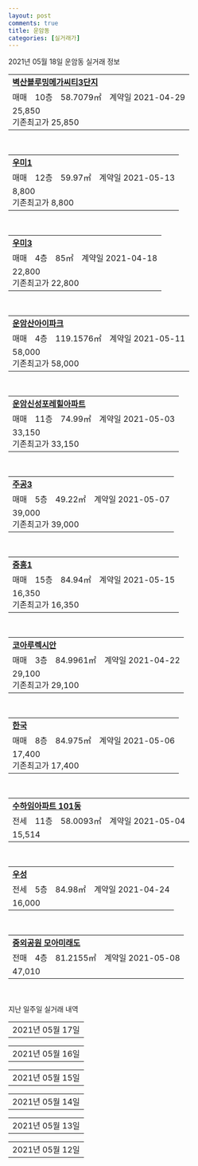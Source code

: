 ```yaml
---
layout: post
comments: true
title: 운암동
categories: [실거래가]
---
```


2021년 05월 18일 운암동 실거래 정보

<table>
  <tr>
    <td colspan="4" style="font-weight: bold;"><a href="https://search.naver.com/search.naver?query=벽산블루밍메가씨티3단지">벽산블루밍메가씨티3단지</a></td>
  </tr>
    
  <tr>
    <td>매매</td>
    <td>10층</td>
    <td>58.7079㎡</td>
    <td>계약일 2021-04-29</td>
  </tr>
  <tr>
    <td colspan="4">25,850<br>기존최고가 25,850</td>
  </tr>
    
</table>
<br>
<table>
  <tr>
    <td colspan="4" style="font-weight: bold;"><a href="https://search.naver.com/search.naver?query=우미1">우미1</a></td>
  </tr>
    
  <tr>
    <td>매매</td>
    <td>12층</td>
    <td>59.97㎡</td>
    <td>계약일 2021-05-13</td>
  </tr>
  <tr>
    <td colspan="4">8,800<br>기존최고가 8,800</td>
  </tr>
    
</table>
<br>
<table>
  <tr>
    <td colspan="4" style="font-weight: bold;"><a href="https://search.naver.com/search.naver?query=우미3">우미3</a></td>
  </tr>
    
  <tr>
    <td>매매</td>
    <td>4층</td>
    <td>85㎡</td>
    <td>계약일 2021-04-18</td>
  </tr>
  <tr>
    <td colspan="4">22,800<br>기존최고가 22,800</td>
  </tr>
    
</table>
<br>
<table>
  <tr>
    <td colspan="4" style="font-weight: bold;"><a href="https://search.naver.com/search.naver?query=운암산아이파크">운암산아이파크</a></td>
  </tr>
    
  <tr>
    <td>매매</td>
    <td>4층</td>
    <td>119.1576㎡</td>
    <td>계약일 2021-05-11</td>
  </tr>
  <tr>
    <td colspan="4">58,000<br>기존최고가 58,000</td>
  </tr>
    
</table>
<br>
<table>
  <tr>
    <td colspan="4" style="font-weight: bold;"><a href="https://search.naver.com/search.naver?query=운암신성포레힐아파트">운암신성포레힐아파트</a></td>
  </tr>
    
  <tr>
    <td>매매</td>
    <td>11층</td>
    <td>74.99㎡</td>
    <td>계약일 2021-05-03</td>
  </tr>
  <tr>
    <td colspan="4">33,150<br>기존최고가 33,150</td>
  </tr>
    
</table>
<br>
<table>
  <tr>
    <td colspan="4" style="font-weight: bold;"><a href="https://search.naver.com/search.naver?query=주공3">주공3</a></td>
  </tr>
    
  <tr>
    <td>매매</td>
    <td>5층</td>
    <td>49.22㎡</td>
    <td>계약일 2021-05-07</td>
  </tr>
  <tr>
    <td colspan="4">39,000<br>기존최고가 39,000</td>
  </tr>
    
</table>
<br>
<table>
  <tr>
    <td colspan="4" style="font-weight: bold;"><a href="https://search.naver.com/search.naver?query=중흥1">중흥1</a></td>
  </tr>
    
  <tr>
    <td>매매</td>
    <td>15층</td>
    <td>84.94㎡</td>
    <td>계약일 2021-05-15</td>
  </tr>
  <tr>
    <td colspan="4">16,350<br>기존최고가 16,350</td>
  </tr>
    
</table>
<br>
<table>
  <tr>
    <td colspan="4" style="font-weight: bold;"><a href="https://search.naver.com/search.naver?query=코아루렉시안">코아루렉시안</a></td>
  </tr>
    
  <tr>
    <td>매매</td>
    <td>3층</td>
    <td>84.9961㎡</td>
    <td>계약일 2021-04-22</td>
  </tr>
  <tr>
    <td colspan="4">29,100<br>기존최고가 29,100</td>
  </tr>
    
</table>
<br>
<table>
  <tr>
    <td colspan="4" style="font-weight: bold;"><a href="https://search.naver.com/search.naver?query=한국">한국</a></td>
  </tr>
    
  <tr>
    <td>매매</td>
    <td>8층</td>
    <td>84.975㎡</td>
    <td>계약일 2021-05-06</td>
  </tr>
  <tr>
    <td colspan="4">17,400<br>기존최고가 17,400</td>
  </tr>
    
</table>
<br>
<table>
  <tr>
    <td colspan="4" style="font-weight: bold;"><a href="https://search.naver.com/search.naver?query=수하임아파트 101동">수하임아파트 101동</a></td>
  </tr>
    
  <tr>
    <td>전세</td>
    <td>11층</td>
    <td>58.0093㎡</td>
    <td>계약일 2021-05-04</td>
  </tr>
  <tr>
    <td colspan="4">15,514</td>
  </tr>
    
</table>
<br>
<table>
  <tr>
    <td colspan="4" style="font-weight: bold;"><a href="https://search.naver.com/search.naver?query=우성">우성</a></td>
  </tr>
    
  <tr>
    <td>전세</td>
    <td>5층</td>
    <td>84.98㎡</td>
    <td>계약일 2021-04-24</td>
  </tr>
  <tr>
    <td colspan="4">16,000</td>
  </tr>
    
</table>
<br>
<table>
  <tr>
    <td colspan="4" style="font-weight: bold;"><a href="https://search.naver.com/search.naver?query=중외공원 모아미래도">중외공원 모아미래도</a></td>
  </tr>
    
  <tr>
    <td>전매</td>
    <td>4층</td>
    <td>81.2155㎡</td>
    <td>계약일 2021-05-08</td>
  </tr>
  <tr>
    <td colspan="4">47,010</td>
  </tr>
    
</table>
    
<div style="margin-top: 50px; margin-bottom: 13px">지난 일주일 실거래 내역</div>

  <table style="width: 100%; margin-bottom: 1px">
      <tr class="header">
        <td>2021년 05월 17일</td>
      </tr>
      <tr class="child" style="display: none">
        <td>
            
        <table>
          <tr>
            <td colspan="4" style="font-weight: bold;"><a href="https://search.naver.com/search.naver?query=실거래정보없음">실거래정보없음</a></td>
          </tr>

        </table>
    
        </td>
      </tr>
  </table>
    
  <table style="width: 100%; margin-bottom: 1px">
      <tr class="header">
        <td>2021년 05월 16일</td>
      </tr>
      <tr class="child" style="display: none">
        <td>
            
        <table>
          <tr>
            <td colspan="4" style="font-weight: bold;"><a href="https://search.naver.com/search.naver?query=실거래정보없음">실거래정보없음</a></td>
          </tr>

        </table>
    
        </td>
      </tr>
  </table>
    
  <table style="width: 100%; margin-bottom: 1px">
      <tr class="header">
        <td>2021년 05월 15일</td>
      </tr>
      <tr class="child" style="display: none">
        <td>
            
        <table>
          <tr>
            <td colspan="4" style="font-weight: bold;"><a href="https://search.naver.com/search.naver?query=나산건강">나산건강</a></td>
          </tr>

          <tr>
            <td>매매</td>
            <td>5층</td>
            <td>183.97㎡</td>
            <td>계약일 2021-05-08</td>
          </tr>
          <tr>
            <td colspan="4">32,000<br>기존최고가 32,000</td>
          </tr>
    
        </table>
        <table style="margin-top: 5px">
          <tr>
            <td colspan="4" style="font-weight: bold;"><a href="https://search.naver.com/search.naver?query=벽산블루밍메가씨티3단지">벽산블루밍메가씨티3단지</a></td>
          </tr>
    
          <tr>
            <td>매매</td>
            <td>3층</td>
            <td>58.7079㎡</td>
            <td>계약일 2021-05-14</td>
          </tr>
          <tr>
            <td colspan="4">24,800<br>기존최고가 24,800</td>
          </tr>
    
        </table>
        <table style="margin-top: 5px">
          <tr>
            <td colspan="4" style="font-weight: bold;"><a href="https://search.naver.com/search.naver?query=운암동롯데캐슬3단지">운암동롯데캐슬3단지</a></td>
          </tr>
    
          <tr>
            <td>매매</td>
            <td>11층</td>
            <td>59.8159㎡</td>
            <td>계약일 2021-05-06</td>
          </tr>
          <tr>
            <td colspan="4">21,860<br>기존최고가 21,860</td>
          </tr>
    
        </table>
        <table style="margin-top: 5px">
          <tr>
            <td colspan="4" style="font-weight: bold;"><a href="https://search.naver.com/search.naver?query=운암신성포레힐아파트">운암신성포레힐아파트</a></td>
          </tr>
    
          <tr>
            <td>매매</td>
            <td>3층</td>
            <td>59.99㎡</td>
            <td>계약일 2021-05-04</td>
          </tr>
          <tr>
            <td colspan="4">25,810<br>기존최고가 25,810</td>
          </tr>
    
        </table>
        <table style="margin-top: 5px">
          <tr>
            <td colspan="4" style="font-weight: bold;"><a href="https://search.naver.com/search.naver?query=벽산블루밍메가씨티1단지">벽산블루밍메가씨티1단지</a></td>
          </tr>
    
          <tr>
            <td>전세</td>
            <td>10층</td>
            <td>120.6054㎡</td>
            <td>계약일 2021-05-11</td>
          </tr>
          <tr>
            <td colspan="4">41,000</td>
          </tr>
    
        </table>
    
        </td>
      </tr>
  </table>
    
  <table style="width: 100%; margin-bottom: 1px">
      <tr class="header">
        <td>2021년 05월 14일</td>
      </tr>
      <tr class="child" style="display: none">
        <td>
            
        <table>
          <tr>
            <td colspan="4" style="font-weight: bold;"><a href="https://search.naver.com/search.naver?query=벽산블루밍메가씨티1단지">벽산블루밍메가씨티1단지</a></td>
          </tr>

          <tr>
            <td>매매</td>
            <td>12층</td>
            <td>120.6054㎡</td>
            <td>계약일 2021-04-27</td>
          </tr>
          <tr>
            <td colspan="4">52,700<br>기존최고가 52,700</td>
          </tr>
    
        </table>
        <table style="margin-top: 5px">
          <tr>
            <td colspan="4" style="font-weight: bold;"><a href="https://search.naver.com/search.naver?query=벽산블루밍메가씨티3단지">벽산블루밍메가씨티3단지</a></td>
          </tr>
    
          <tr>
            <td>매매</td>
            <td>26층</td>
            <td>84.8269㎡</td>
            <td>계약일 2021-04-28</td>
          </tr>
          <tr>
            <td colspan="4">37,800<br>기존최고가 37,800</td>
          </tr>
    
        </table>
        <table style="margin-top: 5px">
          <tr>
            <td colspan="4" style="font-weight: bold;"><a href="https://search.naver.com/search.naver?query=운암동롯데캐슬3단지">운암동롯데캐슬3단지</a></td>
          </tr>
    
          <tr>
            <td>매매</td>
            <td>12층</td>
            <td>59.8159㎡</td>
            <td>계약일 2021-05-03</td>
          </tr>
          <tr>
            <td colspan="4">23,800<br>기존최고가 23,800</td>
          </tr>
    
        </table>
        <table style="margin-top: 5px">
          <tr>
            <td colspan="4" style="font-weight: bold;"><a href="https://search.naver.com/search.naver?query=운암신성포레힐아파트">운암신성포레힐아파트</a></td>
          </tr>
    
          <tr>
            <td>매매</td>
            <td>8층</td>
            <td>74.99㎡</td>
            <td>계약일 2021-04-27</td>
          </tr>
          <tr>
            <td colspan="4">34,500<br>기존최고가 34,500</td>
          </tr>
    
          <tr>
            <td>매매</td>
            <td>14층</td>
            <td>74.99㎡</td>
            <td>계약일 2021-05-03</td>
          </tr>
          <tr>
            <td colspan="4">31,880<br>기존최고가 31,880</td>
          </tr>
    
          <tr>
            <td>매매</td>
            <td>9층</td>
            <td>74.99㎡</td>
            <td>계약일 2021-05-03</td>
          </tr>
          <tr>
            <td colspan="4">31,880<br>기존최고가 31,880</td>
          </tr>
    
          <tr>
            <td>매매</td>
            <td>15층</td>
            <td>74.99㎡</td>
            <td>계약일 2021-05-03</td>
          </tr>
          <tr>
            <td colspan="4">31,880<br>기존최고가 31,880</td>
          </tr>
    
          <tr>
            <td>매매</td>
            <td>6층</td>
            <td>74.99㎡</td>
            <td>계약일 2021-05-03</td>
          </tr>
          <tr>
            <td colspan="4">31,560<br>기존최고가 31,560</td>
          </tr>
    
          <tr>
            <td>매매</td>
            <td>3층</td>
            <td>74.99㎡</td>
            <td>계약일 2021-05-03</td>
          </tr>
          <tr>
            <td colspan="4">30,920<br>기존최고가 30,920</td>
          </tr>
    
          <tr>
            <td>매매</td>
            <td>3층</td>
            <td>74.99㎡</td>
            <td>계약일 2021-05-03</td>
          </tr>
          <tr>
            <td colspan="4">30,600<br>기존최고가 30,920</td>
          </tr>
    
        </table>
        <table style="margin-top: 5px">
          <tr>
            <td colspan="4" style="font-weight: bold;"><a href="https://search.naver.com/search.naver?query=벽산블루밍메가씨티1단지">벽산블루밍메가씨티1단지</a></td>
          </tr>
    
          <tr>
            <td>전세</td>
            <td>4층</td>
            <td>129.386㎡</td>
            <td>계약일 2021-04-16</td>
          </tr>
          <tr>
            <td colspan="4">42,000</td>
          </tr>
    
        </table>
        <table style="margin-top: 5px">
          <tr>
            <td colspan="4" style="font-weight: bold;"><a href="https://search.naver.com/search.naver?query=운암동롯데캐슬1단지">운암동롯데캐슬1단지</a></td>
          </tr>
    
          <tr>
            <td>전세</td>
            <td>12층</td>
            <td>122.2947㎡</td>
            <td>계약일 2021-04-05</td>
          </tr>
          <tr>
            <td colspan="4">30,000</td>
          </tr>
    
        </table>
        <table style="margin-top: 5px">
          <tr>
            <td colspan="4" style="font-weight: bold;"><a href="https://search.naver.com/search.naver?query=중외공원 모아미래도">중외공원 모아미래도</a></td>
          </tr>
    
          <tr>
            <td>전매</td>
            <td>8층</td>
            <td>81.2155㎡</td>
            <td>계약일 2021-05-11</td>
          </tr>
          <tr>
            <td colspan="4">45,950</td>
          </tr>
    
          <tr>
            <td>전매</td>
            <td>1층</td>
            <td>81.2155㎡</td>
            <td>계약일 2021-05-11</td>
          </tr>
          <tr>
            <td colspan="4">43,250</td>
          </tr>
    
        </table>
    
        </td>
      </tr>
  </table>
    
  <table style="width: 100%; margin-bottom: 1px">
      <tr class="header">
        <td>2021년 05월 13일</td>
      </tr>
      <tr class="child" style="display: none">
        <td>
            
        <table>
          <tr>
            <td colspan="4" style="font-weight: bold;"><a href="https://search.naver.com/search.naver?query=나산건강">나산건강</a></td>
          </tr>

          <tr>
            <td>매매</td>
            <td>5층</td>
            <td>59.97㎡</td>
            <td>계약일 2021-04-27</td>
          </tr>
          <tr>
            <td colspan="4">16,500<br>기존최고가 16,500</td>
          </tr>
    
        </table>
        <table style="margin-top: 5px">
          <tr>
            <td colspan="4" style="font-weight: bold;"><a href="https://search.naver.com/search.naver?query=코아루렉시안">코아루렉시안</a></td>
          </tr>
    
          <tr>
            <td>매매</td>
            <td>13층</td>
            <td>84.9961㎡</td>
            <td>계약일 2021-04-17</td>
          </tr>
          <tr>
            <td colspan="4">28,750<br>기존최고가 28,750</td>
          </tr>
    
        </table>
        <table style="margin-top: 5px">
          <tr>
            <td colspan="4" style="font-weight: bold;"><a href="https://search.naver.com/search.naver?query=우미3">우미3</a></td>
          </tr>
    
          <tr>
            <td>월세</td>
            <td>13층</td>
            <td>33.7075㎡</td>
            <td>계약일 2021-05-01</td>
          </tr>
          <tr>
            <td colspan="4">22 (3,200)</td>
          </tr>
    
        </table>
        <table style="margin-top: 5px">
          <tr>
            <td colspan="4" style="font-weight: bold;"><a href="https://search.naver.com/search.naver?query=운암동롯데캐슬3단지">운암동롯데캐슬3단지</a></td>
          </tr>
    
          <tr>
            <td>전세</td>
            <td>5층</td>
            <td>59.8159㎡</td>
            <td>계약일 2021-03-26</td>
          </tr>
          <tr>
            <td colspan="4">19,000</td>
          </tr>
    
        </table>
        <table style="margin-top: 5px">
          <tr>
            <td colspan="4" style="font-weight: bold;"><a href="https://search.naver.com/search.naver?query=중외공원 모아미래도">중외공원 모아미래도</a></td>
          </tr>
    
          <tr>
            <td>전매</td>
            <td>10층</td>
            <td>81.2155㎡</td>
            <td>계약일 2021-04-21</td>
          </tr>
          <tr>
            <td colspan="4">31,230</td>
          </tr>
    
        </table>
    
        </td>
      </tr>
  </table>
    
  <table style="width: 100%; margin-bottom: 1px">
      <tr class="header">
        <td>2021년 05월 12일</td>
      </tr>
      <tr class="child" style="display: none">
        <td>
            
        <table>
          <tr>
            <td colspan="4" style="font-weight: bold;"><a href="https://search.naver.com/search.naver?query=나산건강">나산건강</a></td>
          </tr>

          <tr>
            <td>매매</td>
            <td>13층</td>
            <td>59.97㎡</td>
            <td>계약일 2021-04-20</td>
          </tr>
          <tr>
            <td colspan="4">17,200<br>기존최고가 17,200</td>
          </tr>
    
        </table>
        <table style="margin-top: 5px">
          <tr>
            <td colspan="4" style="font-weight: bold;"><a href="https://search.naver.com/search.naver?query=주공3">주공3</a></td>
          </tr>
    
          <tr>
            <td>매매</td>
            <td>1층</td>
            <td>59.3㎡</td>
            <td>계약일 2021-05-11</td>
          </tr>
          <tr>
            <td colspan="4">43,600<br>기존최고가 43,600</td>
          </tr>
    
        </table>
        <table style="margin-top: 5px">
          <tr>
            <td colspan="4" style="font-weight: bold;"><a href="https://search.naver.com/search.naver?query=벽산블루밍메가씨티3단지">벽산블루밍메가씨티3단지</a></td>
          </tr>
    
          <tr>
            <td>전세</td>
            <td>8층</td>
            <td>58.7079㎡</td>
            <td>계약일 2021-04-23</td>
          </tr>
          <tr>
            <td colspan="4">23,000</td>
          </tr>
    
        </table>
    
        </td>
      </tr>
  </table>
    

